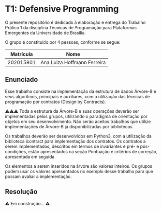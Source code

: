 # T1: Defensive Programming
O presente repositório é dedicado à elaboração e entrega do Trabalho Prático 1 da disciplina Técnicas de Programação para Plataformas Emergentes da Universidade de Brasília.

O grupo é constituído por 4 pessoas, conforme se segue:

| Matrícula | Nome |
| -- | --|
| 202015901 | Ana Luiza Hoffmann Ferreira |

## Enunciado
Esse trabalho consiste na implementação da estrutura de dados Árvore-B e seus algoritmos, principais e auxiliares, com a utilização das técnicas de programação por contratos (Design by Contracts).

⚠️⚠️⚠️ Toda a estrutura da Árvore-B e suas operações deverão ser implementadas pelos grupos, utilizando o paradigma de orientação por objetos em seu desenvolvimento. Não serão aceitos trabalhos que utilize implementações de Árvore-B já disponibilizadas por bibliotecas.

Os trabalhos deverão ser desenvolvidos em Python3, com a utilização da biblioteca icontract para implementação dos contratos. Os contratos a serem implementados, descritos em termos de invariantes e pré- e pós-condições, estão apresentados na seção Pontuação e critérios de correção, apresentada em seguida.

Os elementos a serem inseridos na árvore são valores inteiros. Os grupos podem usar os valores apresentados no exemplo desse trabalho para que possam avaliar a implementação.

## Resolução

⚠️ Em construção... ⚠️
